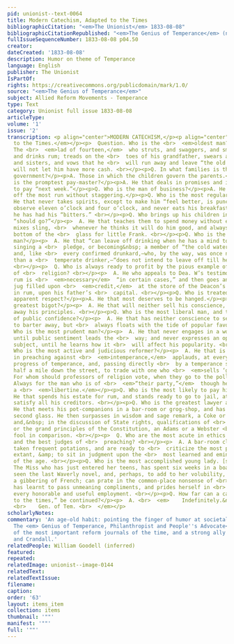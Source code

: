```yaml
---
pid: unionist--text-0064
title: Modern Catechism, Adapted to the Times
bibliographicCitation: "<em>The Unionist</em> 1833-08-08"
bibliographicCitationRepublished: "<em>The Genius of Temperance</em> (not yet researched)"
fullIssueSequenceNumber: 1833-08-08 p04.50
creator: 
dateCreated: '1833-08-08'
description: Humor on theme of Temperance
language: English
publisher: The Unionist
IsPartOf: 
rights: https://creativecommons.org/publicdomain/mark/1.0/
source: "<em>The Genius of Temperance</em>"
subject: Allied Reform Movements - Temperance
type: Text
category: Unionist full issue 1833-08-08
articleType: 
volume: '1'
issue: '2'
transcription: <p align="center">MODERN CATECHISM,</p><p align="center"><em>Adapted
  to the Times.</em></p><p>  Question. Who is the <br>  <em>oldest man?</em></p><p>  Answer.
  The <br>  <em>lad of fourteen,</em>  who struts, and swaggers, and smokes his cigar,
  and drinks rum; treads on the <br>  toes of his grandfather, swears at his mother
  and sisters, and vows that he <br>  will run away and leave “the old man,” if he
  will not let him have more cash. <br></p><p>Q. In what families is there the best
  government?</p><p>A. Those in which the children govern the parents.</p><p>Q. Who
  is the promptest pay-master?</p><p>A. He that deals in promises and is always ready
  to pay “next week.”</p><p>Q. Who is the man of business?</p><p>A. He that can carry
  off the most run without staggering.</p><p>Q. Who is the most regular in his habits?</p><p>  A.
  He that never takes spirits, except to make him “feel better, is punctual <br>  to
  observe eleven o’clock and four o’clock, and never eats his breakfast <br>  before
  he has had his “bitters.” <br></p><p>Q. Who brings up his children in the way they
  “should go?”</p><p>  A. He that teaches them to spend money without earning it;
  mixes sling, <br>  whenever he thinks it will do him good, and always saves the
  bottom of the <br>  glass for little Frank. <br></p><p>Q. Who is the most independent
  man?</p><p>  A. He that “can leave off drinking when he has a mind to,” without
  singing a <br>  pledge, or becoming&nbsp; a member of “the cold water society;”
  and, like <br>  every confirmed drunkard,—who, by the way, was once nothing more
  than a <br>  temperate drinker,—“does not intend to leave off till he gets ready.”
  <br></p><p>  Q. Who is always ready to profit by the pious example of professors
  of <br>  religion? <br></p><p>  A. He who appeals to Dea. W’s testimony that a little
  rum is <br>  <em>necessary</em>  “in certain cases,” and then goes and gets his
  jug filled upon <br>  <em>credit,</em>  at the store of the Deacon’s son, who trades
  in rum, upon his father’s <br>  capital. <br></p><p>Q. Who is treated with the most
  apparent respect?</p><p>A. He that most deserves to be hanged.</p><p>Q. Who is the
  greatest bigot?</p><p>  A. He that will neither sell his conscience, nor barter
  away his principles. <br></p><p>Q. Who is the most liberal man, and the most worthy
  of public confidence?</p><p>  A. He that has neither conscience to sell, nor principles
  to barter away, but <br>  always floats with the tide of popular favor. <br></p><p>Q.
  Who is the most prudent man?</p><p>  A. He that never engages in a work of reform
  until public sentiment leads the <br>  way; and never expresses an opinion, on any
  subject, until he learns how it <br>  will affect his popularity. <br></p><p>Q.
  Who is the most active and judicious reformer?</p><p>  A. He that is most vociferous
  in preaching against <br>  <em>intemperance,</em>  applauds, at every corner, the
  progress of temperance, and, passing directly <br>  by a temperance store, goes
  half a mile down the street, to trade with one who <br>  <em>sells ‘grog.’</em></p><p>  Q.
  For whom should professors of religion vote, when they go to the polls? <br></p><p>  A.
  Always for the man who is of <br>  <em>“their party,”</em>  though he be an <br>  <em>infidel</em>  and
  a <br>  <em>libertine.</em></p><p>Q. Who is the most likely to pay his debts?</p><p>  A.
  He that spends his estate for rum, and stands ready to go to jail, at once <br>  to
  satisfy all his creditors. <br></p><p>Q. Who is the greatest lawyer and politician?</p><p>  A.
  He that meets his pot-companions in a bar-room or grog-shop, and has taken <br>  his
  second glass. He then surpasses in wisdom and sage remark, a Coke or a <br>  Blackstone;
  and,&nbsp; in the discussion of State rights, qualifications of <br>  great men,
  or the grand principles of the Constitution, an Adams or a Webster <br>  is a more
  fool in comparison. <br></p><p>  Q. Who are the most acute in ethics and theology,
  and the best judges of <br>  preaching? <br></p><p>  A. A bar-room club, who have
  taken frequent potations, and are ready to <br>  criticize the most profound theology
  extant, &amp; to sit in judgment upon the <br>  most learned and eminent divines
  of the age. <br></p><p>Q. Who is the most accomplished young lady. [sic]</p><p>  A.
  The Miss who has just entered her teens, has spent six weeks in a boarding <br>  school,
  seen the last Waverly novel, and, perhaps, to add to her volubility, <br>  has acquired
  a gibbering of French; can prate in the common-place nonsense of <br>  the village,
  has learnt to pass unmeaning compliments, and prides herself in <br>  feeling above
  every honorable and useful employment. <br></p><p>Q. How far can a catechism, “adapted
  to the times,” be continued?</p><p>  A. <br>  <em>    Indefinitely.&nbsp;&nbsp;&nbsp;&nbsp;&nbsp;&nbsp;&nbsp;&nbsp;&nbsp;&nbsp;&nbsp;&nbsp;&nbsp;&nbsp;&nbsp;&nbsp;&nbsp;&nbsp;&nbsp;&nbsp;&nbsp;&nbsp;&nbsp;&nbsp;&nbsp;&nbsp;&nbsp;&nbsp;&nbsp;&nbsp;&nbsp;&nbsp;&nbsp;&nbsp;&nbsp;&nbsp;&nbsp;&nbsp;&nbsp;&nbsp;&nbsp;&nbsp;&nbsp;&nbsp;&nbsp;&nbsp;&nbsp;&nbsp;&nbsp;&nbsp;&nbsp;&nbsp;&nbsp;&nbsp;&nbsp;&nbsp;&nbsp;&nbsp;&nbsp;&nbsp;
  <br>    Gen. of Tem. <br>  </em></p>
scholarlyNotes: 
commentary: 'An age-old habit: pointing the finger of humor at societal declension.
  The <em> Genius of Temperance, Philanthropist and People''s Advocate</em> was one
  of the most important reform journals of the time, and a strong ally to Burleigh
  and Crandall.'
relatedPeople: William Goodell (inferred)
featured: 
repeated: 
relatedImage: unionist--image-0144
relatedText: 
relatedTextIssue: 
filename: 
caption: 
order: '63'
layout: items_item
collection: items
thumbnail: '""'
manifest: '""'
full: '""'
---
```

